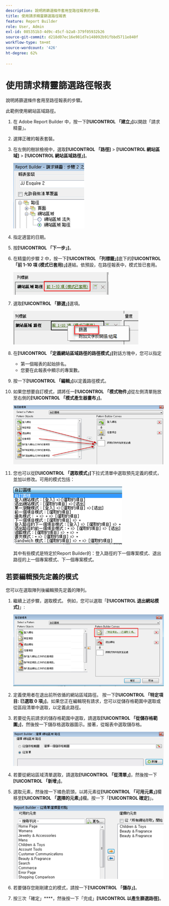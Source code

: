```yaml
---
description: 說明將篩選條件套用至路徑報表的步驟。
title: 使用請求精靈篩選路徑報表
feature: Report Builder
role: User, Admin
exl-id: 085351b3-4d9c-45cf-b2a8-379f05932b26
source-git-commit: d218d07ec16e981d7e148092b91fbbd5711e840f
workflow-type: tm+mt
source-wordcount: '426'
ht-degree: 62%

---
```


# 使用請求精靈篩選路徑報表

說明將篩選條件套用至路徑報表的步驟。

此範例使用網站區域路徑。

1. 在 Adobe Report Builder 中，按一下&#x200B;**[!UICONTROL 「建立」]**&#x200B;以開啟「請求精靈」。
1. 選擇正確的報表套裝。
1. 在左側的樹狀檢視中，選取&#x200B;**[!UICONTROL 「路徑]** > **[!UICONTROL 網站區域]** > **[!UICONTROL 網站區域路徑」]**。

   ![熒幕擷圖顯示選取的網站區域路徑。](assets/site_section_path_1.png)

1. 指定適當的日期。

1. 按&#x200B;**[!UICONTROL 「下一步」]**。

1. 在精靈的步驟 2 中，按一下&#x200B;**[!UICONTROL 「列標籤」]**&#x200B;底下的&#x200B;**[!UICONTROL 「前 1-10 項 (模式已套用)」]**&#x200B;連結。依預設，在路徑報表中，模式皆已套用。

   ![顯示預設路徑模式的熒幕擷圖。](assets/site_section_path_2.png)

1. 選取&#x200B;**[!UICONTROL 「篩選」]**&#x200B;選項。

   ![熒幕擷圖醒目提示篩選選項。](assets/filter_option.png)

1. 在&#x200B;**[!UICONTROL 「定義網站區域路徑的路徑模式」]**&#x200B;對話方塊中，您可以指定
   * 第一個報表的起始排名。
   * 您要在此報表中顯示的專案數。
1. 按一下&#x200B;**[!UICONTROL 「編輯」]**&#x200B;以定義路徑模式。

1. 如果您想要自訂模式，請將任一&#x200B;**[!UICONTROL 「模式物件」]**&#x200B;從左側清單拖放至右側的&#x200B;**[!UICONTROL 「模式產生器畫布」]**。

   ![](assets/custom_pattern.png)

1. 您也可以從&#x200B;**[!UICONTROL 「選取模式」]**&#x200B;下拉式清單中選取預先定義的模式，並加以修改。可用的模式包括：

   ![](assets/select_a_pattern.png)

   其中有些模式是特定於Report Builder的：登入路徑的下一個專案模式、退出路徑的上一個專案模式、下一個專案模式。

## 若要編輯預先定義的模式

您可以在選取陣列後編輯預先定義的陣列。

1. 繼續上述步驟，選取模式。 例如，您可以選取「**[!UICONTROL 退出網站模式]**」:

   ![熒幕擷圖反白顯示選取的模式。](assets/exited_site_pattern.png)

1. 定義使用者在退出前所依循的網站區域路徑。 按一下&#x200B;**[!UICONTROL 「特定項目: 已選取 0 項」]**。如果您正在編輯現有請求，您可以從儲存格範圍中選取或從區段清單中選取，以定義此路徑。

1. 若要從先前請求的儲存格範圍中選取，請選取&#x200B;**[!UICONTROL 「從儲存格範圍」]**，然後按一下儲存格選取器圖示。接著，從報表中選取儲存格。

   ![熒幕擷圖顯示從儲存格範圍或清單選擇選項。](assets/choose_site_section_paths.png)

1. 若要從網站區域清單選取，請選取&#x200B;**[!UICONTROL 「從清單」]**，然後按一下&#x200B;**[!UICONTROL 「新增」]**。

1. 選取元素，然後按一下橘色箭頭，以將元素從&#x200B;**[!UICONTROL 「可用元素」]**&#x200B;欄移至&#x200B;**[!UICONTROL 「選擇的元素」]**&#x200B;欄。按一下「**[!UICONTROL 確定]**」。

   ![熒幕擷圖顯示可用的元素和選取的元素。](assets/move_site_section_elements.png)

1. 若要儲存您剛剛建立的模式，請按一下&#x200B;**[!UICONTROL 「儲存」]**。

1. 按三次「確定」****，然後按一下「完成」**[!UICONTROL 以產生篩選路徑]**。

